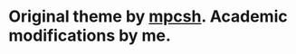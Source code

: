 # Original theme by [mpcsh](https://github.com/mpcsh/hugo-theme-motherfuckingwebsite/tree/b3d9c94bc675e01af8330c763078943352034915). Academic modifications by me.
